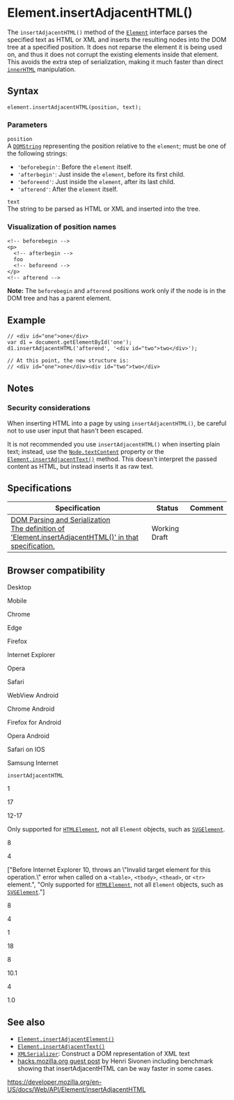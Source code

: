Element.insertAdjacentHTML()
============================

The `insertAdjacentHTML()` method of the [`Element`](../element) interface parses the specified text as HTML or XML and inserts the resulting nodes into the DOM tree at a specified position. It does not reparse the element it is being used on, and thus it does not corrupt the existing elements inside that element. This avoids the extra step of serialization, making it much faster than direct [`innerHTML`](innerhtml) manipulation.

Syntax
------

    element.insertAdjacentHTML(position, text);

### Parameters

`position`  
A [`DOMString`](../domstring) representing the position relative to the `element`; must be one of the following strings:

-   `'beforebegin'`: Before the `element` itself.
-   `'afterbegin'`: Just inside the `element`, before its first child.
-   `'beforeend'`: Just inside the `element`, after its last child.
-   `'afterend'`: After the `element` itself.

`text`  
The string to be parsed as HTML or XML and inserted into the tree.

### Visualization of position names

    <!-- beforebegin -->
    <p>
      <!-- afterbegin -->
      foo
      <!-- beforeend -->
    </p>
    <!-- afterend -->

**Note:** The `beforebegin` and `afterend` positions work only if the node is in the DOM tree and has a parent element.

Example
-------

    // <div id="one">one</div>
    var d1 = document.getElementById('one');
    d1.insertAdjacentHTML('afterend', '<div id="two">two</div>');

    // At this point, the new structure is:
    // <div id="one">one</div><div id="two">two</div>

Notes
-----

### Security considerations

When inserting HTML into a page by using `insertAdjacentHTML()`, be careful not to use user input that hasn't been escaped.

It is not recommended you use `insertAdjacentHTML()` when inserting plain text; instead, use the [`Node.textContent`](../node/textcontent) property or the [`Element.insertAdjacentText()`](insertadjacenttext) method. This doesn't interpret the passed content as HTML, but instead inserts it as raw text.

Specifications
--------------

<table><thead><tr class="header"><th>Specification</th><th>Status</th><th>Comment</th></tr></thead><tbody><tr class="odd"><td><a href="https://w3c.github.io/DOM-Parsing/#dom-element-insertadjacenthtml">DOM Parsing and Serialization<br />
<span class="small">The definition of 'Element.insertAdjacentHTML()' in that specification.</span></a></td><td><span class="spec-wd">Working Draft</span></td><td></td></tr></tbody></table>

Browser compatibility
---------------------

Desktop

Mobile

Chrome

Edge

Firefox

Internet Explorer

Opera

Safari

WebView Android

Chrome Android

Firefox for Android

Opera Android

Safari on IOS

Samsung Internet

`insertAdjacentHTML`

1

17

12-17

Only supported for [`HTMLElement`](https://developer.mozilla.org/docs/Web/API/HTMLElement), not all `Element` objects, such as [`SVGElement`](https://developer.mozilla.org/docs/Web/API/SVGElement).

8

4

\["Before Internet Explorer 10, throws an \\"Invalid target element for this operation.\\" error when called on a `<table>`, `<tbody>`, `<thead>`, or `<tr>` element.", "Only supported for [`HTMLElement`](https://developer.mozilla.org/docs/Web/API/HTMLElement), not all `Element` objects, such as [`SVGElement`](https://developer.mozilla.org/docs/Web/API/SVGElement)."\]

8

4

1

18

8

10.1

4

1.0

See also
--------

-   [`Element.insertAdjacentElement()`](insertadjacentelement)
-   [`Element.insertAdjacentText()`](insertadjacenttext)
-   [`XMLSerializer`](../xmlserializer): Construct a DOM representation of XML text
-   [hacks.mozilla.org guest post](https://hacks.mozilla.org/2011/11/insertadjacenthtml-enables-faster-html-snippet-injection/)<span class="external"> by Henri Sivonen including benchmark showing that insertAdjacentHTML can be way faster in some cases.</span>

<a href="https://developer.mozilla.org/en-US/docs/Web/API/Element/insertAdjacentHTML" class="_attribution-link">https://developer.mozilla.org/en-US/docs/Web/API/Element/insertAdjacentHTML</a>
